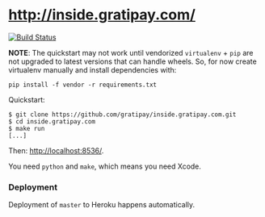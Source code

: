 # http://inside.gratipay.com/

[![Build Status](https://travis-ci.org/gratipay/inside.gratipay.com.svg)](https://travis-ci.org/gratipay/inside.gratipay.com)

**NOTE**: The quickstart may not work until vendorized
`virtualenv` + `pip` are not upgraded to latest versions
that can handle wheels. So, for now create virtualenv
manually and install dependencies with:

```
pip install -f vendor -r requirements.txt
```


Quickstart:

```
$ git clone https://github.com/gratipay/inside.gratipay.com.git
$ cd inside.gratipay.com
$ make run
[...]
```

Then: [http://localhost:8536/](http://localhost:8536/).

You need `python` and `make`, which means you need Xcode.


### Deployment

Deployment of `master` to Heroku happens automatically.
